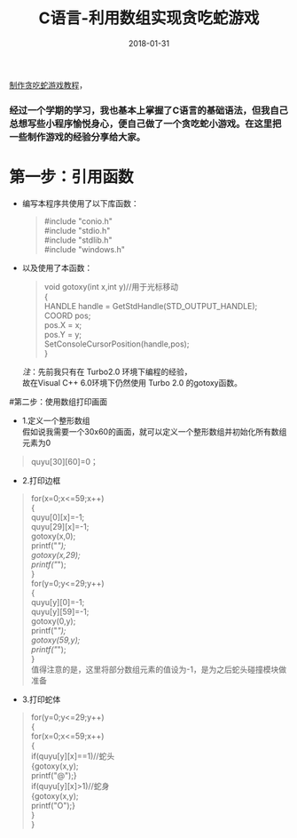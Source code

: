 ﻿---
layout: post
title: C语言-利用数组实现贪吃蛇游戏
date: 2018-01-31
categories: blog
tags: [C语言]
description: 参考后原创
---
[制作贪吃蛇游戏教程](https://zhuanlan.zhihu.com/p/29092672)，
### 经过一个学期的学习，我也基本上掌握了C语言的基础语法，但我自己总想写些小程序愉悦身心，便自己做了一个贪吃蛇小游戏。在这里把一些制作游戏的经验分享给大家。  
  
  
# 第一步：引用函数  
  
* 编写本程序共使用了以下库函数：
	>#include "conio.h"  
	 #include "stdio.h"  
	 #include "stdlib.h"  
	 #include "windows.h"  
* 以及使用了本函数：
	>void gotoxy(int x,int y)//用于光标移动  
	 {  
 	   HANDLE handle = GetStdHandle(STD_OUTPUT_HANDLE);  
 	   COORD pos;  
 	   pos.X = x;  
  	   pos.Y = y;  
  	   SetConsoleCursorPosition(handle,pos);  
	 }  
  
	 _注_：先前我只有在 Turbo2.0 环境下编程的经验，  
	 故在Visual C++ 6.0环境下仍然使用 Turbo 2.0 的gotoxy函数。  
  
  
#第二步：使用数组打印画面  
  
* 1.定义一个整形数组  
假如说我需要一个30x60的画面，就可以定义一个整形数组并初始化所有数组元素为0  
>quyu[30][60]=0；  
* 2.打印边框  
>for(x=0;x<=59;x++)  
 {  
  	quyu[0][x]=-1;  
  	quyu[29][x]=-1;  
    	gotoxy(x,0);  
    	printf("*");  
    	gotoxy(x,29);  
    	printf("*");  
 }  
 for(y=0;y<=29;y++)  
 {  
  	quyu[y][0]=-1;  
    	quyu[y][59]=-1;  
    	gotoxy(0,y);  
    	printf("*");  
    	gotoxy(59,y);  
    	printf("*");  
 }  
值得注意的是，这里将部分数组元素的值设为-1，是为之后蛇头碰撞模块做准备  
* 3.打印蛇体
>   for(y=0;y<=29;y++)  
    {  
    	for(x=0;x<=59;x++)  
    	{  
    		if(quyu[y][x]==1)//蛇头  
    		{gotoxy(x,y);  
    		printf("@");}  
    		if(quyu[y][x]>1)//蛇身  
    		{gotoxy(x,y);  
    		printf("O");}  
    	}  
    }  













